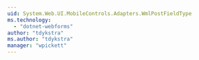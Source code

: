 ```yaml
---
uid: System.Web.UI.MobileControls.Adapters.WmlPostFieldType
ms.technology: 
  - "dotnet-webforms"
author: "tdykstra"
ms.author: "tdykstra"
manager: "wpickett"
---
```

